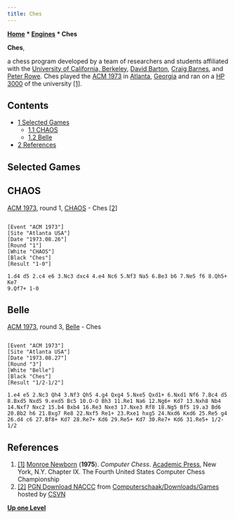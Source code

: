```yaml
---
title: Ches
---
```

**[Home](Home "Home") * [Engines](Engines "Engines") * Ches**

**Ches**,

a chess program developed by a team of researchers and students affiliated with the [University of California, Berkeley](University_of_California,_Berkeley "University of California, Berkeley"), [David Barton](index.php?title=David_Barton&action=edit&redlink=1 "David Barton (page does not exist)"), [Craig Barnes](Craig_Barnes "Craig Barnes"), and [Peter Rowe](index.php?title=Peter_Rowe&action=edit&redlink=1 "Peter Rowe (page does not exist)"). Ches played the [ACM 1973](ACM_1973 "ACM 1973") in [Atlanta](https://en.wikipedia.org/wiki/Atlanta%2C_Georgia), [Georgia](https://en.wikipedia.org/wiki/Georgia_%28U.S._state%29) and ran on a [HP 3000](index.php?title=HP_3000&action=edit&redlink=1 "HP 3000 (page does not exist)") of the university <a id="cite-note-1" href="#cite-ref-1">[1]</a>.

## Contents

- [1 Selected Games](#selected-games)
  - [1.1 CHAOS](#chaos)
  - [1.2 Belle](#belle)
- [2 References](#references)

## Selected Games

## CHAOS

[ACM 1973](ACM_1973 "ACM 1973"), round 1, [CHAOS](CHAOS "CHAOS") - Ches <a id="cite-note-2" href="#cite-ref-2">[2]</a>

```

[Event "ACM 1973"]
[Site "Atlanta USA"]
[Date "1973.08.26"]
[Round "1"]
[White "CHAOS"]
[Black "Ches"]
[Result "1-0"]

1.d4 d5 2.c4 e6 3.Nc3 dxc4 4.e4 Nc6 5.Nf3 Na5 6.Be3 b6 7.Ne5 f6 8.Qh5+ Ke7
9.Qf7+ 1-0

```

## Belle

[ACM 1973](ACM_1973 "ACM 1973"), round 3, [Belle](Belle "Belle") - Ches

```

[Event "ACM 1973"]
[Site "Atlanta USA"]
[Date "1973.08.27"]
[Round "3"]
[White "Belle"]
[Black "Ches"]
[Result "1/2-1/2"]

1.e4 e5 2.Nc3 Qh4 3.Nf3 Qh5 4.g4 Qxg4 5.Nxe5 Qxd1+ 6.Nxd1 Nf6 7.Bc4 d5
8.Bxd5 Nxd5 9.exd5 Bc5 10.O-O Bh3 11.Re1 Na6 12.Ng6+ Kd7 13.Nxh8 Nb4
14.Nxf7 Nxc2 15.b4 Bxb4 16.Re3 Nxe3 17.Nxe3 Rf8 18.Ng5 Bf5 19.a3 Bd6
20.Bb2 h6 21.Bxg7 Re8 22.Nxf5 Re1+ 23.Rxe1 hxg5 24.Nxd6 Kxd6 25.Re5 g4
26.d4 c6 27.Bf8+ Kd7 28.Re7+ Kd6 29.Re5+ Kd7 30.Re7+ Kd6 31.Re5+ 1/2-1/2

```

## References

1. <a id="cite-ref-1" href="#cite-note-1">[1]</a> [Monroe Newborn](Monroe_Newborn "Monroe Newborn") (**1975**). *Computer Chess*. [Academic Press](https://en.wikipedia.org/wiki/Academic_Press), New York, N.Y. Chapter IX. The Fourth United States Computer Chess Championship
1. <a id="cite-ref-2" href="#cite-note-2">[2]</a> [PGN Download NACCC](http://www.csvn.nl/index.php?option=com_docman&task=cat_view&gid=60&Itemid=26&lang=en) from [Computerschaak/Downloads/Games](http://www.csvn.nl/index.php?option=com_docman&task=cat_view&gid=13&Itemid=26&lang=en) hosted by [CSVN](CSVN "CSVN")

**[Up one Level](Engines "Engines")**

